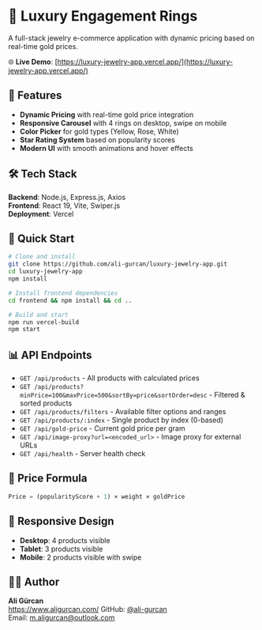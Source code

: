 # 💎 Luxury Engagement Rings

A full-stack jewelry e-commerce application with dynamic pricing based on real-time gold prices.

🌐 **Live Demo**: [https://luxury-jewelry-app.vercel.app/](https://luxury-jewelry-app.vercel.app/)

## 🌟 Features

- **Dynamic Pricing** with real-time gold price integration
- **Responsive Carousel** with 4 rings on desktop, swipe on mobile
- **Color Picker** for gold types (Yellow, Rose, White)
- **Star Rating System** based on popularity scores
- **Modern UI** with smooth animations and hover effects

## 🛠️ Tech Stack

**Backend**: Node.js, Express.js, Axios  
**Frontend**: React 19, Vite, Swiper.js  
**Deployment**: Vercel

## 🚀 Quick Start

```bash
# Clone and install
git clone https://github.com/ali-gurcan/luxury-jewelry-app.git
cd luxury-jewelry-app
npm install

# Install frontend dependencies
cd frontend && npm install && cd ..

# Build and start
npm run vercel-build
npm start
```

## 📊 API Endpoints

- `GET /api/products` - All products with calculated prices
- `GET /api/products?minPrice=100&maxPrice=500&sortBy=price&sortOrder=desc` - Filtered & sorted products
- `GET /api/products/filters` - Available filter options and ranges
- `GET /api/products/:index` - Single product by index (0-based)
- `GET /api/gold-price` - Current gold price per gram
- `GET /api/image-proxy?url=<encoded_url>` - Image proxy for external URLs
- `GET /api/health` - Server health check

## 🧮 Price Formula

```javascript
Price = (popularityScore + 1) × weight × goldPrice
```

## 📱 Responsive Design

- **Desktop**: 4 products visible
- **Tablet**: 3 products visible  
- **Mobile**: 2 products visible with swipe

## 👨‍💻 Author

**Ali Gürcan**  
https://www.aligurcan.com/
GitHub: [@ali-gurcan](https://github.com/ali-gurcan)  
Email: m.aligurcan@outlook.com 
